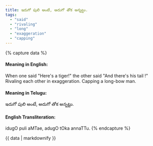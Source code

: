 ```yaml
---
title: ఇదుగో పులి అంటే, అదుగో తోక అన్నట్టు.
tags:
  - "said"
  - "rivaling"
  - "long"
  - "exaggeration"
  - "capping"
---
```


{% capture data %}
#### Meaning in English:
When one said "Here's a tiger!" the other said "And there's his tail !"
Rivaling each other in exaggeration. Capping a long-bow man.

#### Meaning in Telugu:
ఇదుగో పులి అంటే, అదుగో తోక అన్నట్టు.

#### English Transliteration:
idugO puli aMTae, adugO tOka annaTTu.
{% endcapture %}

{{ data | markdownify }}

